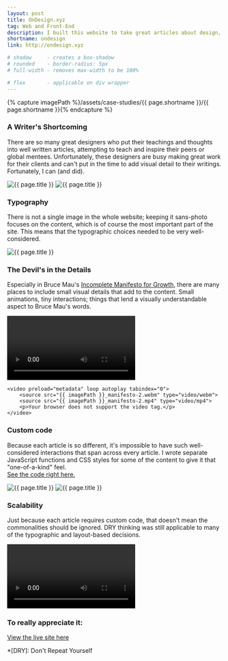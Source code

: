 ```yaml
---
layout: post
title: OnDesign.xyz
tag: Web and Front-End
description: I built this website to take great articles about design, written by brilliant designers, and add the detail that they deserve.
shortname: ondesign
link: http://ondesign.xyz

# shadow 	 - creates a box-shadow
# rounded 	 - border-radius: 5px
# full-width - removes max-width to be 100%

# flex       - applicable on div wrapper
---
```

{% capture imagePath %}/assets/case-studies/{{ page.shortname }}/{{ page.shortname }}{% endcapture %}

### A Writer's Shortcoming

There are so many great designers who put their teachings and thoughts into well written articles, attempting to teach and inspire their peers or global mentees. Unfortunately, these designers are busy making great work for their clients and can't put in the time to add visual detail to their writings. Fortunately, I can (and did).

<div class="flex rounded shadow">
	<img src="{{ imagePath }}_index.png" alt="{{ page.title }}">
	<img src="{{ imagePath }}_iA.png" alt="{{ page.title }}">
</div>

### Typography

There is not a single image in the whole website; keeping it sans-photo focuses on the content, which is of course the most important part of the site. This means that the typographic choices needed to be very well-considered.

<div>
	<img src="{{ imagePath }}_type.png" alt="{{ page.title }}">
</div>

### The Devil's in the Details

Especially in Bruce Mau's [Incomplete Manifesto for Growth](http://ondesign.xyz/articles/incomplete-manifesto-for-growth/#12), there are many places to include small visual details that add to the content. Small animations, tiny interactions; things that lend a visually understandable aspect to Bruce Mau's words.

<div>
	<video preload="metadata" loop autoplay tabindex="0">
		<source src="{{ imagePath }}_manifesto.webm" type="video/webm">
		<source src="{{ imagePath }}_manifesto.mp4" type="video/mp4">
		<p>Your browser does not support the video tag.</p>
	</video>

	<video preload="metadata" loop autoplay tabindex="0">
		<source src="{{ imagePath }}_manifesto-2.webm" type="video/webm">
		<source src="{{ imagePath }}_manifesto-2.mp4" type="video/mp4">
		<p>Your browser does not support the video tag.</p>
	</video>
</div>

### Custom code

Because each article is so different, it's impossible to have such well-considered interactions that span across every article. I wrote separate JavaScript functions and CSS styles for some of the content to give it that "one-of-a-kind" feel.  
[See the code right here.](https://github.com/JasonEtco/ondesign-xyz)

<div class="flex rounded shadow">
	<img src="{{ imagePath }}_code.jpg" alt="{{ page.title }}">
	<img src="{{ imagePath }}_timer.jpg" alt="{{ page.title }}">
</div>

### Scalability

Just because each article requires custom code, that doesn't mean the commonalities should be ignored. DRY thinking was still applicable to many of the typographic and layout-based decisions.

<video crossorigin="anonymous" preload="metadata" loop autoplay tabindex="0" class="full-width">
	<source src="{{ imagePath }}_app.webm" type="video/webm">
	<source src="{{ imagePath }}_app.mp4" type="video/mp4">
	<p>Your browser does not support the video tag.</p>
</video>

### To really appreciate it:
[View the live site here](http://ondesign.xyz)

*[DRY]: Don't Repeat Yourself